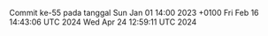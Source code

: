 Commit ke-55 pada tanggal Sun Jan 01 14:00 2023 +0100
Fri Feb 16 14:43:06 UTC 2024
Wed Apr 24 12:59:11 UTC 2024
